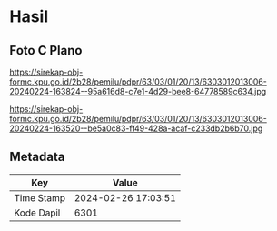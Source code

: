 # Hasil

## Foto C Plano

https://sirekap-obj-formc.kpu.go.id/2b28/pemilu/pdpr/63/03/01/20/13/6303012013006-20240224-163824--95a616d8-c7e1-4d29-bee8-64778589c634.jpg

https://sirekap-obj-formc.kpu.go.id/2b28/pemilu/pdpr/63/03/01/20/13/6303012013006-20240224-163520--be5a0c83-ff49-428a-acaf-c233db2b6b70.jpg


## Metadata

| Key        | Value               |
| ---------- | ------------------- |
| Time Stamp | 2024-02-26 17:03:51 |
| Kode Dapil | 6301                |



